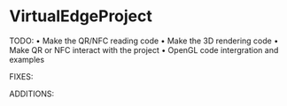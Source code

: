 VirtualEdgeProject
==================

TODO:
• Make the QR/NFC reading code
• Make the 3D rendering code
• Make QR or NFC interact with the project
• OpenGL code intergration and examples

FIXES:





ADDITIONS:



